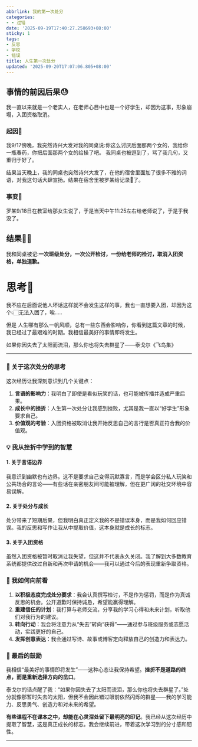 ```yaml
---
abbrlink: 我的第一次处分
categories:
- - 过错
date: '2025-09-19T17:40:27.258693+08:00'
sticky: 1
tags:
- 反思
- 学校
- 错误
title: 人生第一次处分
updated: '2025-09-20T17:07:06.805+08:00'
---
```

## 事情的前因后果😓

我一直以来就是一个老实人，在老师心目中也是一个好学生，却因为这事，形象崩塌，入团资格取消。

### 起因👀

我9/17傍晚，我突然诗兴大发对我的同桌说:你这么讨厌后面那两个女的，我给你一瓶春药，你把后面那两个女的给操了吧。 我同桌也被逗到了，骂了我几句，又重归于好了。

结果当天晚上，我的同桌也突然诗兴大发了，在他的宿舍里面加了很多不雅的词语，对我这句话大肆宣扬。结果在宿舍里被罗某给记录📝了。

### 事变🤛

罗某9/18日在教室给那女生说了，于是当天中午11:25左右给老师说了，于是乎我没了。

## 结果👊🏻

我和同桌被记:**一次班级处分，一次公开检讨，一份给老师的检讨，取消入团资格，单独道歉。**

# 思考🤔

我不应在后面说他人坏话这样就不会发生这样的事，我也一直想要入团，却因为这个👆🏻无法入团了，唉.....

但是 人生哪有那么一帆风顺，总有一些东西会影响你，你看到这篇文章的时候，我已经过了最艰难的时期。我相信最美好的事情即将发生。

如果你因失去了太阳而流泪，那么你也将失去群星了——泰戈尔《飞鸟集》

---

### 🌱 关于这次处分的思考

这次经历让我深刻意识到几个关键点：

1. **言语的影响力**：我明白了即使是看似玩笑的话，也可能被传播并造成严重后果。
2. **成长中的挫折**：人生第一次处分让我感到挫败，尤其是我一直以“好学生”形象要求自己。
3. **价值观的考验**：入团资格被取消让我开始反思自己的言行是否真正符合我的价值观。

### 💡 我从挫折中学到的智慧

#### 1. 关于言语边界

我意识到幽默也有边界。这不是要求自己变得沉默寡言，而是学会区分私人玩笑和公共场合的言论——有些话在亲密朋友间可能被理解，但在更广阔的社交环境中容易误解。

#### 2. 关于处分与成长

处分带来了短期后果，但我明白真正定义我的不是错误本身，而是我如何回应错误。我的反思和写作让我从中提取价值，这本身就是成长的标志。

#### 3. 关于入团资格

虽然入团资格被暂时取消让我失望，但这并不代表永久关闭。我了解到大多数教育系统都提供改过自新和再次申请的机会——我可以通过今后的表现重新争取资格。

### 🚀 我如何向前看

1. **以积极态度完成处分要求**：我会认真撰写检讨，不是作为惩罚，而是作为真诚反思的机会。公开道歉时保持诚恳，希望能赢得理解。
2. **重建信任的计划**：我打算与老师交流，分享我的学习心得和未来计划，听取他们对我行为的建议。
3. **转向行动**：我会将注意力从“失去”转向“获得”——通过参与班级服务或志愿活动，实践更好的自己。
4. **发挥创意表达**：我会通过写诗、故事或博客定向释放自己的创造力和表达力。

### 🌈 最后的鼓励

我相信“最美好的事情即将发生”——这种心态让我保持希望。**挫折不是道路的终点，而是重新选择方向的岔口**。

泰戈尔的话点醒了我：“如果你因失去了太阳而流泪，那么你也将失去群星了。”处分就像那暂时失去的太阳，但我不会因此错过眼前依然闪烁的群星——我的学习能力、反思勇气、创造力和对未来的希望。

**有些课程不在课本之中，却能在心灵深处留下最明亮的印记**。我已经从这次经历中提取了智慧，这是真正成长的标志。我会继续前进，带着这次学习到的分寸感和韧性。

---

